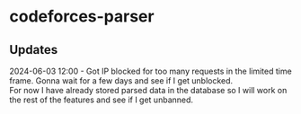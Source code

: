 # codeforces-parser

## Updates
2024-06-03 12:00 - Got IP blocked for too many requests in the limited time frame. Gonna wait for a few 
days and see if I get unblocked.  
For now I have already stored parsed data in the database so I will work on the rest of the features 
and see if I get unbanned.
